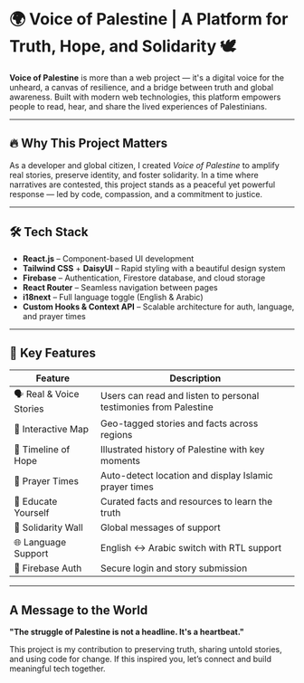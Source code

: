 # 🌍 Voice of Palestine | A Platform for Truth, Hope, and Solidarity 🕊️

**Voice of Palestine** is more than a web project — it's a digital voice for the unheard, a canvas of resilience, and a bridge between truth and global awareness. Built with modern web technologies, this platform empowers people to read, hear, and share the lived experiences of Palestinians.

---

## 🔥 Why This Project Matters

As a developer and global citizen, I created *Voice of Palestine* to amplify real stories, preserve identity, and foster solidarity. In a time where narratives are contested, this project stands as a peaceful yet powerful response — led by code, compassion, and a commitment to justice.

---

## 🛠️ Tech Stack

- **React.js** – Component-based UI development
- **Tailwind CSS** + **DaisyUI** – Rapid styling with a beautiful design system
- **Firebase** – Authentication, Firestore database, and cloud storage
- **React Router** – Seamless navigation between pages
- **i18next** – Full language toggle (English & Arabic)
- **Custom Hooks & Context API** – Scalable architecture for auth, language, and prayer times

---

## 🎯 Key Features

| Feature             | Description |
|---------------------|-------------|
| 🗣️ Real & Voice Stories | Users can read and listen to personal testimonies from Palestine |
| 📍 Interactive Map   | Geo-tagged stories and facts across regions |
| 🧾 Timeline of Hope  | Illustrated history of Palestine with key moments |
| 🤲 Prayer Times      | Auto-detect location and display Islamic prayer times |
| 🧠 Educate Yourself  | Curated facts and resources to learn the truth |
| 💬 Solidarity Wall   | Global messages of support |
| 🌐 Language Support  | English ↔ Arabic switch with RTL support |
| 🔐 Firebase Auth     | Secure login and story submission |

---


## A Message to the World
**"The struggle of Palestine is not a headline. It's a heartbeat."**

This project is my contribution to preserving truth, sharing untold stories, and using code for change. If this inspired you, let’s connect and build meaningful tech together.